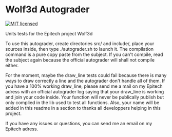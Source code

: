 # Wolf3d Autograder
[![MIT licensed](https://img.shields.io/badge/license-MIT-blue.svg)](./LICENSE.md)

Units tests for the Epitech project Wolf3d

To use this autograder, create directories src/ and include/, place your sources inside, then type ./autograder.sh to launch it. The compilation command is a pure copy paste from the subject. If you can't compile, read the subject again because the official autograder will shall not compile either.

For the moment, maybe the draw_line tests could fail because there is many ways to draw correctly a line and the autograder don't handle all of them. If you have a 100% working draw_line, please send me a mail on my Epitech adress with an official autograder log saying that your draw_line is working and join your code inside. Your function will never be publically publish but only complied in the lib used to test all functions. Also, your name will be added in this readme in a section to thanks all developpers helping in this project.

If you have any issues or questions, you can send me an email on my Epitech adress.